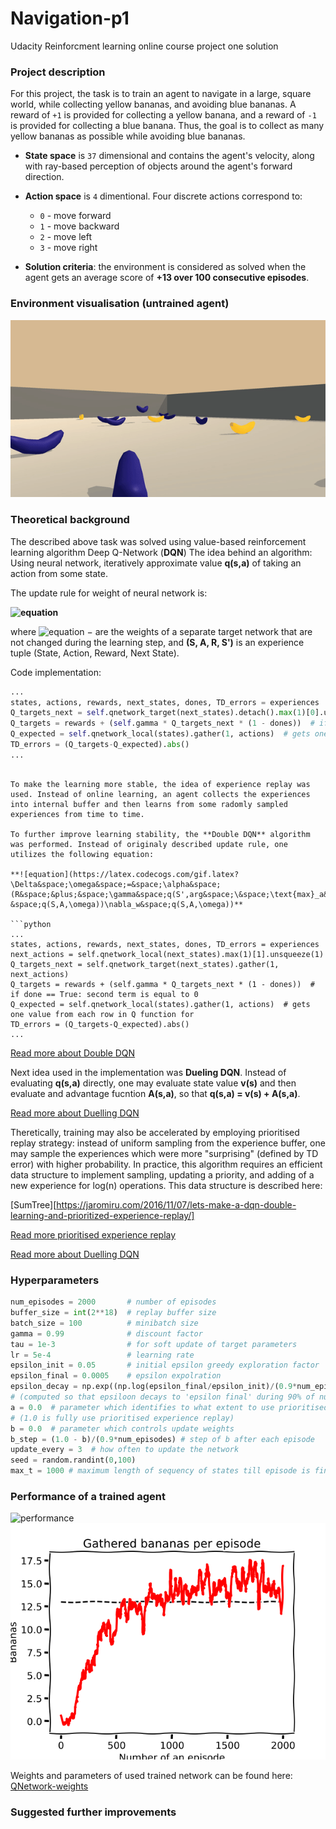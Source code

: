 # Navigation-p1
Udacity Reinforcment learning online course project one solution

### Project description

For this project, the task is to train an agent to navigate in a large, square world, while collecting yellow bananas, and avoiding blue bananas. A reward of `+1` is provided for collecting a yellow banana, and a reward of `-1` is provided for collecting a blue banana. Thus, the goal is to collect as many yellow bananas as possible while avoiding blue bananas.

- **State space** is `37` dimensional and contains the agent's velocity, along with ray-based perception of objects around the agent's forward direction. 

- **Action space** is `4` dimentional. Four discrete actions correspond to:
  - `0` - move forward
  - `1` - move backward
  - `2` - move left
  - `3` - move right

- **Solution criteria**: the environment is considered as solved when the agent gets an average score of **+13 over 100 consecutive episodes**.

### Environment visualisation (untrained agent)
![environment](https://github.com/betadecay1993/Navigation-p1/blob/master/results/banana_gatherer_untrained.gif)

### Theoretical background
The described above task was solved using value-based reinforcement learning algorithm Deep Q-Network (**DQN**)
The idea behind an algorithm:
Using neural network, iteratively approximate value **q(s,a)** of taking an action from some state.

The update rule for weight of neural network is:

**![equation](https://latex.codecogs.com/gif.latex?\Delta&space;\omega&space;=&space;\alpha&space;(R&space;&plus;&space;\gamma&space;\max_a&space;q(S',a,\omega^-)&space;-&space;q(S,A,\omega))\nabla_w&space;q(S,A,\omega))**

where ![equation](https://latex.codecogs.com/gif.latex?\omega^-) − are the weights of a separate target network that are not changed during the learning step, and **(S, A, R, S')** is an experience tuple (State, Action, Reward, Next State).

Code implementation:

```python
...
states, actions, rewards, next_states, dones, TD_errors = experiences
Q_targets_next = self.qnetwork_target(next_states).detach().max(1)[0].unsqueeze(1)
Q_targets = rewards + (self.gamma * Q_targets_next * (1 - dones))  # if done == True: second term is equal to 0
Q_expected = self.qnetwork_local(states).gather(1, actions)  # gets one value from each row in Q function for
TD_errors = (Q_targets-Q_expected).abs()
...
```
```

To make the learning more stable, the idea of experience replay was used. Instead of online learning, an agent collects the experiences into internal buffer and then learns from some radomly sampled experiences from time to time.

To further improve learning stability, the **Double DQN** algorithm was performed. Instead of originaly described update rule, one utilizes the following equation:

**![equation](https://latex.codecogs.com/gif.latex?\Delta&space;\omega&space;=&space;\alpha&space;(R&space;&plus;&space;\gamma&space;q(S',arg&space;\&space;\text{max}_a&space;q(S',A,\omega),\omega^-)&space;-&space;q(S,A,\omega))\nabla_w&space;q(S,A,\omega))**

```python
...
states, actions, rewards, next_states, dones, TD_errors = experiences
next_actions = self.qnetwork_local(next_states).max(1)[1].unsqueeze(1)
Q_targets_next = self.qnetwork_target(next_states).gather(1, next_actions)
Q_targets = rewards + (self.gamma * Q_targets_next * (1 - dones))  # if done == True: second term is equal to 0
Q_expected = self.qnetwork_local(states).gather(1, actions)  # gets one value from each row in Q function for
TD_errors = (Q_targets-Q_expected).abs()
...
```

[Read more about Double DQN](https://arxiv.org/abs/1509.06461)

Next idea used in the implementation was **Dueling DQN**. Instead of evaluating **q(s,a)** directly, one may evaluate state value **v(s)** and then evaluate and advantage fucntion **A(s,a)**, so that **q(s,a) = v(s) + A(s,a)**.

[Read more about Duelling DQN](https://arxiv.org/abs/1511.06581)

Theretically, training may also be accelerated by employing prioritised replay strategy: instead of uniform sampling from the experience buffer, one may sample the experiences which were more "surprising" (defined by TD error) with higher probability.
In practice, this algorithm requires an efficient data structure to implement sampling, updating a priority, and adding of a new experience for log(n) operations. 
This data structure is described here: 

[SumTree][https://jaromiru.com/2016/11/07/lets-make-a-dqn-double-learning-and-prioritized-experience-replay/]

[Read more prioritised experience replay](https://arxiv.org/abs/1511.05952)

[Read more about Duelling DQN](https://arxiv.org/abs/1511.06581)

### Hyperparameters
```python
num_episodes = 2000       # number of episodes
buffer_size = int(2**18)  # replay buffer size
batch_size = 100          # minibatch size
gamma = 0.99              # discount factor
tau = 1e-3                # for soft update of target parameters
lr = 5e-4                 # learning rate
epsilon_init = 0.05       # initial epsilon greedy exploration factor
epsilon_final = 0.0005    # epsilon expolration
epsilon_decay = np.exp((np.log(epsilon_final/epsilon_init)/(0.9*num_episodes))) #epsilon decay factor
# (computed so that epsiloon decays to 'epsilon final' during 90% of num_episodes
a = 0.0  # parameter which identifies to what extent to use prioritised replay 
# (1.0 is fully use prioritised experience replay)
b = 0.0  # parameter which controls update weights
b_step = (1.0 - b)/(0.9*num_episodes) # step of b after each episode
update_every = 3  # how often to update the network
seed = random.randint(0,100)
max_t = 1000 # maximum length of sequency of states till episode is finished
```

### Performance of a trained agent
![performance](https://github.com/betadecay1993/Navigation-p1/blob/master/results/banana_gatherer.gif)
![scores](https://github.com/betadecay1993/Navigation-p1/blob/master/results/scores.png)

Weights and parameters of used trained network can be found here:
[QNetwork-weights](https://github.com/betadecay1993/Navigation-p1/blob/master/results/banana_17.0.pth)
### Suggested further improvements
